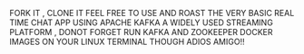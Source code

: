 FORK IT , CLONE IT FEEL FREE TO USE AND ROAST THE VERY BASIC REAL TIME CHAT APP USING APACHE KAFKA A WIDELY USED STREAMING PLATFORM , DONOT FORGET RUN KAFKA AND ZOOKEEPER DOCKER IMAGES ON YOUR LINUX TERMINAL THOUGH
ADIOS AMIGO!!
